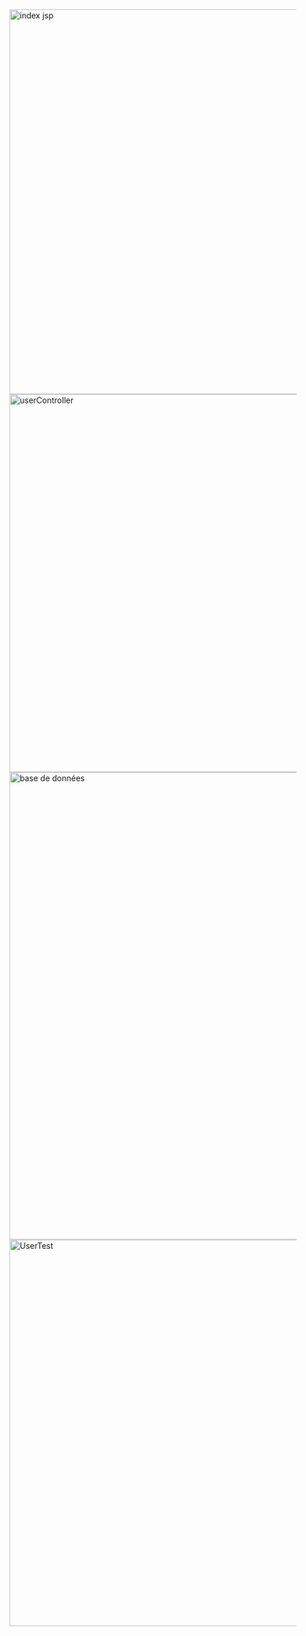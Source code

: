 <img width="674" alt="index jsp" src="https://github.com/majdaprojet2000/ClientWeb/assets/141642612/9da9acb1-9963-415a-8b50-788a09c142aa">
<img width="662" alt="userController" src="https://github.com/majdaprojet2000/ClientWeb/assets/141642612/ebcbcd19-e30c-4aa9-b228-f44ea08f52f2">
<img width="819" alt="base de données" src="https://github.com/majdaprojet2000/ClientWeb/assets/141642612/6a68f479-1539-4a3e-ad60-e1f9a2d5fcb7">
<img width="677" alt="UserTest" src="https://github.com/majdaprojet2000/ClientWeb/assets/141642612/1e4da50b-07a1-4031-8dcf-833681a790b3">

